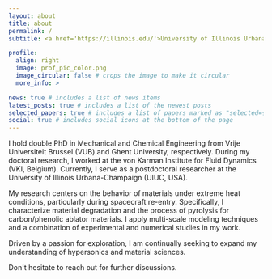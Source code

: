```yaml
---
layout: about
title: about
permalink: /
subtitle: <a href='https://illinois.edu/'>University of Illinois Urbana-Champaign</a>.

profile:
  align: right
  image: prof_pic_color.png
  image_circular: false # crops the image to make it circular
  more_info: >

news: true # includes a list of news items
latest_posts: true # includes a list of the newest posts
selected_papers: true # includes a list of papers marked as "selected={true}"
social: true # includes social icons at the bottom of the page
---
```


I hold double PhD in Mechanical and Chemical Engineering from Vrije Universiteit Brussel (VUB) and Ghent University, respectively. During my doctoral research, I worked at the von Karman Institute for Fluid Dynamics (VKI, Belgium). Currently, I serve as a postdoctoral researcher at the University of Illinois Urbana-Champaign (UIUC, USA).

My research centers on the behavior of materials under extreme heat conditions, particularly during spacecraft re-entry. Specifically, I characterize material degradation and the process of pyrolysis for carbon/phenolic ablator materials. 
I apply multi-scale modeling techniques and a combination of experimental and numerical studies in my work. 

Driven by a passion for exploration, I am continually seeking to expand my understanding of hypersonics and material sciences.

Don't hesitate to reach out for further discussions.